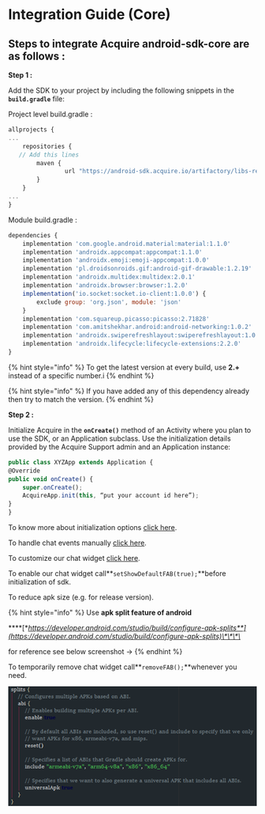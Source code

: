 # Integration Guide \(Core\)

## **Steps to integrate Acquire android-sdk-core are as follows :**

**Step 1 :**

Add the SDK to your project by including the following snippets in the **`build.gradle`** file:

Project level build.gradle :

```javascript
allprojects {
...
    repositories {
   // Add this lines 
        maven {
                url "https://android-sdk.acquire.io/artifactory/libs-release-local/"
        }
    }
...
}

```

Module build.gradle :

```javascript
dependencies {
    implementation 'com.google.android.material:material:1.1.0'
    implementation 'androidx.appcompat:appcompat:1.1.0'
    implementation 'androidx.emoji:emoji-appcompat:1.0.0'
    implementation 'pl.droidsonroids.gif:android-gif-drawable:1.2.19'
    implementation 'androidx.multidex:multidex:2.0.1'
    implementation 'androidx.browser:browser:1.2.0'
    implementation('io.socket:socket.io-client:1.0.0') {
        exclude group: 'org.json', module: 'json'
    }
    implementation 'com.squareup.picasso:picasso:2.71828'
    implementation 'com.amitshekhar.android:android-networking:1.0.2'
    implementation 'androidx.swiperefreshlayout:swiperefreshlayout:1.0.0'
    implementation 'androidx.lifecycle:lifecycle-extensions:2.2.0'
}
```

{% hint style="info" %}
To get the latest version at every build, use **2.+** instead of a specific number.i
{% endhint %}

{% hint style="info" %}
If you have added any of this dependency already then try to match the version.
{% endhint %}

**Step 2 :**

Initialize Acquire in the **`onCreate()`** method of an Activity where you plan to use the SDK, or an Application subclass. Use the initialization details provided by the Acquire Support admin and an Application instance:

```javascript
public class XYZApp extends Application {
@Override
public void onCreate() {
    super.onCreate();
    AcquireApp.init(this, “put your account id here”);
}
}
```

To know more about initialization options [click here](start-using-acquire.md#initialize-acquire-sdk). 

To handle chat events manually [click here](../acquire-apis.md#chat-apis). 

To customize our chat widget [click here](../custom-ui-widget.md#customize-chat-widget).

To enable our chat widget call**`setShowDefaultFAB(true);`**before initialization of sdk.

 To reduce apk size \(e.g. for release version\).

{% hint style="info" %}
Use **apk split feature of android** 

\*\*\*\*[**https://developer.android.com/studio/build/configure-apk-splits**](https://developer.android.com/studio/build/configure-apk-splits)\*\*\*\*

for reference see below screenshot -&gt;
{% endhint %}

To temporarily remove chat widget call**`removeFAB();`**whenever you need.

![](../../.gitbook/assets/image%20%283%29.png)

